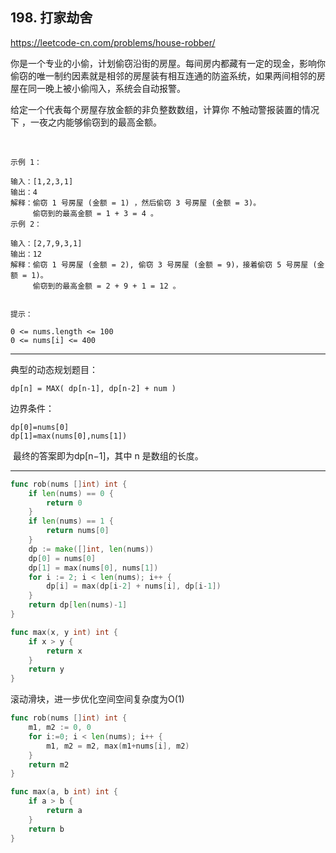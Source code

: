 ## 198. 打家劫舍

https://leetcode-cn.com/problems/house-robber/

你是一个专业的小偷，计划偷窃沿街的房屋。每间房内都藏有一定的现金，影响你偷窃的唯一制约因素就是相邻的房屋装有相互连通的防盗系统，如果两间相邻的房屋在同一晚上被小偷闯入，系统会自动报警。

给定一个代表每个房屋存放金额的非负整数数组，计算你 不触动警报装置的情况下 ，一夜之内能够偷窃到的最高金额。

 
```
示例 1：

输入：[1,2,3,1]
输出：4
解释：偷窃 1 号房屋 (金额 = 1) ，然后偷窃 3 号房屋 (金额 = 3)。
     偷窃到的最高金额 = 1 + 3 = 4 。
示例 2：

输入：[2,7,9,3,1]
输出：12
解释：偷窃 1 号房屋 (金额 = 2), 偷窃 3 号房屋 (金额 = 9)，接着偷窃 5 号房屋 (金额 = 1)。
     偷窃到的最高金额 = 2 + 9 + 1 = 12 。
 

提示：

0 <= nums.length <= 100
0 <= nums[i] <= 400
```

----

典型的动态规划题目：
```
dp[n] = MAX( dp[n-1], dp[n-2] + num )
```
边界条件：
```
dp[0]=nums[0]
dp[1]=max(nums[0],nums[1])
```
​
最终的答案即为dp[n−1]，其中 n 是数组的长度。

-----

```go
func rob(nums []int) int {
    if len(nums) == 0 {
        return 0
    }
    if len(nums) == 1 {
        return nums[0]
    }
    dp := make([]int, len(nums))
    dp[0] = nums[0]
    dp[1] = max(nums[0], nums[1])
    for i := 2; i < len(nums); i++ {
        dp[i] = max(dp[i-2] + nums[i], dp[i-1])
    }
    return dp[len(nums)-1]
}

func max(x, y int) int {
    if x > y {
        return x
    }
    return y
}
```

滚动滑块，进一步优化空间空间复杂度为O(1)

```go
func rob(nums []int) int {
    m1, m2 := 0, 0
    for i:=0; i < len(nums); i++ {
        m1, m2 = m2, max(m1+nums[i], m2)
    }
    return m2
}

func max(a, b int) int {
    if a > b {
        return a
    }
    return b
}
```

